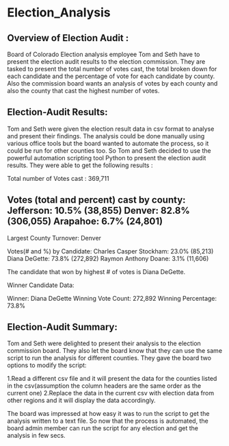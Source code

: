 # Election_Analysis
## Overview of Election Audit :

Board of Colorado Election analysis employee Tom and Seth have to present the election audit results to the election commission. 
They are tasked to present the total number of votes cast, the total broken down for each candidate and the percentage of vote for each candidate by county. Also the commission board wants an analysis of votes by each county and also the county that cast the highest number of votes.

## Election-Audit Results:

Tom and Seth were given the election result data in csv format to analyse and present their findings. 
The analysis could be done manually using various office tools but the board wanted to automate the process, so it could be run for other counties too. So Tom and Seth decided to use the powerful automation scripting tool Python to present the election audit results.
They were able to get the following results :

Total number of Votes cast : 369,711

Votes (total and percent) cast by county:
Jefferson: 10.5% (38,855)
Denver: 82.8% (306,055)
Arapahoe: 6.7% (24,801)
-------------------------
Largest County Turnover: Denver

Votes(# and %) by Candidate:
Charles Casper Stockham: 23.0% (85,213)
Diana DeGette: 73.8% (272,892)
Raymon Anthony Doane: 3.1% (11,606)

The candidate that won by highest # of votes is Diana DeGette.

Winner Candidate Data:

Winner: Diana DeGette
Winning Vote Count: 272,892
Winning Percentage: 73.8%

## Election-Audit Summary:

Tom and Seth were delighted to present their analysis to the election commission board. 
They also let the board know that they can use the same script to run the analysis for different counties. They gave the board two options to modify the script:

1.Read a different csv file and it will present the data for the counties listed in the csv(assumption the column headers are the same order as the current one)
2.Replace the data in the current csv with election data from other regions and it will display the data accordingly.

The board was impressed at how easy it was to run the script to get the analysis written to a text file.
So now that the process is automated, the board admin member can run the script for any election and get the analysis in few secs.

